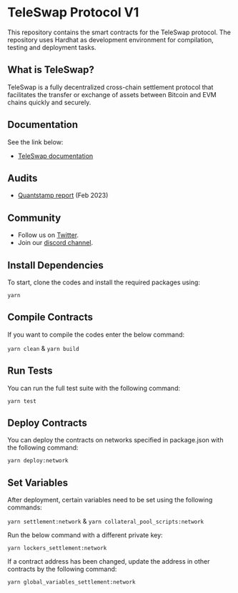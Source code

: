 # TeleSwap Protocol V1

This repository contains the smart contracts for the TeleSwap protocol. The repository uses Hardhat as development environment for compilation, testing and deployment tasks.

## What is TeleSwap?

TeleSwap is a fully decentralized cross-chain settlement protocol that facilitates the transfer or exchange of assets between Bitcoin and EVM chains quickly and securely.

## Documentation

See the link below: 
- [TeleSwap documentation](https://docs.teleswap.xyz/teleswap/introduction)

## Audits
- [Quantstamp report](https://github.com/TeleportDAO/audits/blob/main/reports/Quantstamp-Bitcoin-EVM.pdf) (Feb 2023)

## Community
- Follow us on [Twitter](https://twitter.com/Teleport_DAO).
- Join our [discord channel](https://discord.com/invite/6RSsgfQgcb).

## Install Dependencies

To start, clone the codes and install the required packages using:

`yarn`

## Compile Contracts

If you want to compile the codes enter the below command:

`yarn clean` & `yarn build`

## Run Tests

You can run the full test suite with the following command:

`yarn test`

## Deploy Contracts

You can deploy the contracts on networks specified in package.json with the following command:

`yarn deploy:network`

## Set Variables

After deployment, certain variables need to be set using the following commands:

`yarn settlement:network` & `yarn collateral_pool_scripts:network`

 Run the below command with a different private key:

`yarn lockers_settlement:network`

If a contract address has been changed, update the address in other contracts by the following command:

`yarn global_variables_settlement:network`
